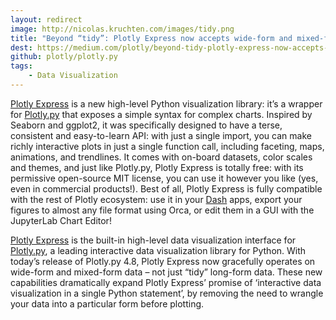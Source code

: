 ```yaml
---
layout: redirect
image: http://nicolas.kruchten.com/images/tidy.png
title: "Beyond “tidy”: Plotly Express now accepts wide-form and mixed-form data"
dest: https://medium.com/plotly/beyond-tidy-plotly-express-now-accepts-wide-form-and-mixed-form-data-bdc3e054f891
github: plotly/plotly.py
tags:
    - Data Visualization
---
```


[Plotly Express](https://plotly.express) is a new high-level Python visualization library: it’s a wrapper for [Plotly.py](https://plot.ly/python) that exposes a simple syntax for complex charts. Inspired by Seaborn and ggplot2, it was specifically designed to have a terse, consistent and easy-to-learn API: with just a single import, you can make richly interactive plots in just a single function call, including faceting, maps, animations, and trendlines. It comes with on-board datasets, color scales and themes, and just like Plotly.py, Plotly Express is totally free: with its permissive open-source MIT license, you can use it however you like (yes, even in commercial products!). Best of all, Plotly Express is fully compatible with the rest of Plotly ecosystem: use it in your [Dash](https://dash.plot.ly/) apps, export your figures to almost any file format using Orca, or edit them in a GUI with the JupyterLab Chart Editor!

[Plotly Express](https://plotly.express) is the built-in high-level data visualization interface for [Plotly.py](https://plot.ly/python), a leading interactive data visualization library for Python. With today’s release of Plotly.py 4.8, Plotly Express now gracefully operates on wide-form and mixed-form data – not just “tidy” long-form data. These new capabilities dramatically expand Plotly Express’ promise of ‘interactive data visualization in a single Python statement’, by removing the need to wrangle your data into a particular form before plotting.

<!-- more -->
